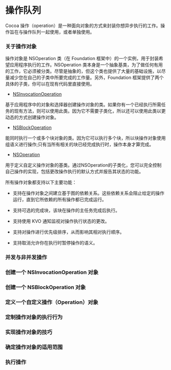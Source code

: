 # 操作队列

Cocoa 操作（operation）是一种面向对象的方式来封装你想异步执行的工作。操作旨在与操作队列一起使用，或者单独使用。

### 关于操作对象

操作对象是 NSOperation 类（在 Foundation 框架中）的一个实例，用于封装希望应用程序执行的工作。NSOperation 类本身是一个抽象基类，为了做任何有用的工作，它必须被分类。尽管是抽象的，但这个类也提供了大量的基础设施，以尽量减少您在自己的子类中所要完成的工作量。另外，Foundation 框架提供了两个具体的子类，你可以在现有代码里直接使用。

* [NSInvocationOperation](https://developer.apple.com/documentation/foundation/nsinvocationoperation)

基于应用程序中的对象和选择器创建操作对象的类。如果你有一个已经执行所需任务的现有方法，则可以使用此类。因为它不需要子类化，所以还可以使用此类以更动态的方式创建操作对象。

* [NSBlockOperation](https://developer.apple.com/documentation/foundation/nsblockoperation)

能同时执行一个或多个块对象的类。因为它可以执行多个块，所以块操作对象使用组语义进行操作;只有当所有相关的块已经完成执行时，操作本身才算完成。

* [NSOperation](https://developer.apple.com/documentation/foundation/nsoperation)

用于定义自定义操作对象的基类。通过NSOperation的子类化，您可以完全控制自己操作的实现，包括更改操作执行的默认方式并报告其状态的功能。

所有操作对象都支持以下主要功能：

* 支持在操作对象之间建立基于图的依赖关系。这些依赖关系会阻止给定的操作运行，直到它所依赖的所有操作都已完成运行。

* 支持可选的完成块，该块在操作的主任务完成后执行。

* 支持使用 KVO 通知监视对操作执行状态的更改。

* 支持对操作进行优先级排序，从而影响其相对执行顺序。

* 支持取消允许你在执行时暂停操作的语义。

### 并发与非并发操作



### 创建一个 NSInvocationOperation 对象

### 创建一个 NSBlockOperation 对象

### 定义一个自定义操作（Operation）对象

### 定制操作对象的执行行为

### 实现操作对象的技巧

### 确定操作对象的适用范围

### 执行操作





